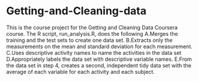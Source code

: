 # Getting-and-Cleaning-data
This is the course project for the Getting and Cleaning Data Coursera course. The R script, run_analysis.R, does the following
A.Merges the training and the test sets to create one data set.
B.Extracts only the measurements on the mean and standard deviation for each measurement. 
C.Uses descriptive activity names to name the activities in the data set
D.Appropriately labels the data set with descriptive variable names. 
E.From the data set in step 4, creates a second, independent tidy data set with the average of each variable for each activity and each subject.
